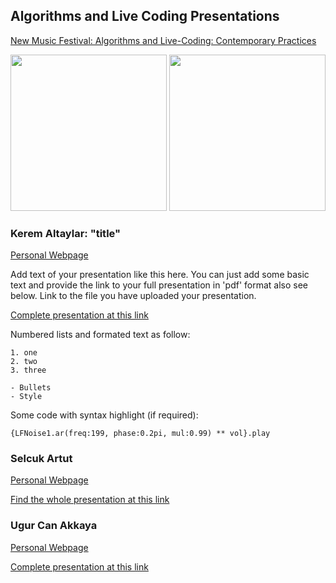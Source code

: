 ## Algorithms and Live Coding Presentations

[New Music Festival: Algorithms and Live-Coding: Contemporary Practices](https://www.arter.org.tr/en/algorithms-and-live-coding)


<img src="https://github.com/KonVas/new-music-liveCoding/blob/gh-pages/img/YEYMF_2_Program-SM-08.jpg" width="250" height="250">
<img src="https://github.com/KonVas/new-music-liveCoding/blob/gh-pages/img/YEYMF_2_Program-SM-03.jpg" width="250" height="250">

### Kerem Altaylar: "title"
[Personal Webpage](...)

Add text of your presentation like this here. You can just add some basic text and provide the link to your full presentation in 'pdf' format also see below. Link to the file you have uploaded your presentation.

[Complete presentation at this link](https://github.com/KonVas/new-music-liveCoding/blob/gh-pages/assets/pdf/YeniveEnYeniMuzikFestivali21.pdf)

Numbered lists and formated text as follow:

```
1. one
2. two
3. three

- Bullets
- Style
```
Some code with syntax highlight (if required):

`{LFNoise1.ar(freq:199, phase:0.2pi, mul:0.99) ** vol}.play`

### Selcuk Artut
[Personal Webpage]()

[Find the whole presentation at this link](...)

### Ugur Can Akkaya
[Personal Webpage]()

[Complete presentation at this link](...)
